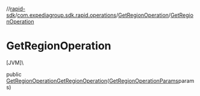 //[rapid-sdk](../../../index.md)/[com.expediagroup.sdk.rapid.operations](../index.md)/[GetRegionOperation](index.md)/[GetRegionOperation](-get-region-operation.md)

# GetRegionOperation

[JVM]\

public [GetRegionOperation](index.md)[GetRegionOperation](-get-region-operation.md)([GetRegionOperationParams](../-get-region-operation-params/index.md)params)
